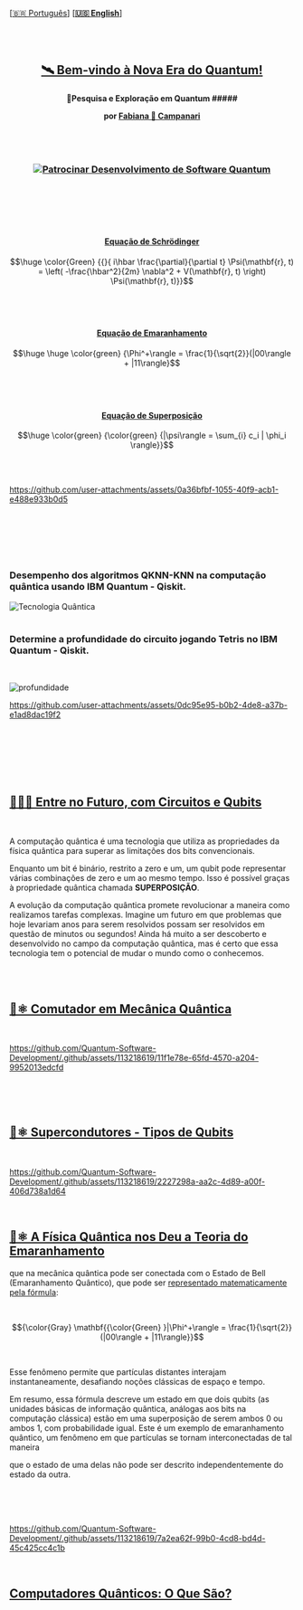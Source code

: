 
\[[🇧🇷 Português](README.pt_BR.md)\] \[**[🇺🇸 English](README.md)**\]

<br><br>

  <!-- Início do Cabeçalho -->
## <p align="center"> [🛰 Bem-vindo à Nova Era do Quantum!]()
#### <p align="center">  🔬Pesquisa e Exploração em Quantum  ##### <p align="center">  por [Fabiana 🚀 Campanari](https://github.com/FabianaCampanari)

<br><br>

<!--### <p align="center">  <img src="https://github.githubassets.com/images/icons/emoji/octocat.png" width="46">  -->
### <p align="center"> [![Patrocinar Desenvolvimento de Software Quantum](https://img.shields.io/badge/Sponsor-Quantum%20Software%20Development-brightgreen?logo=GitHub)](https://github.com/sponsors/Quantum-Software-Development)

<br>

#

<br>

#### <p align="center">   [Equação de Schrödinger](https://github.com/Quantum-Software-Development/.github/blob/607cafa3a209f3972dd33dcfe35652c049dc7966/Schr%C3%B6dingerEquation.md) 
$$\huge  \color{Green} {{}{    i\hbar \frac{\partial}{\partial t} \Psi(\mathbf{r}, t) = \left( -\frac{\hbar^2}{2m} \nabla^2 + V(\mathbf{r}, t) \right) \Psi(\mathbf{r}, t)}}$$

#

<br>

#### <p align="center">     [Equação de Emaranhamento]()
$$\huge \huge \color{green} {\Phi^+\rangle = \frac{1}{\sqrt{2}}(|00\rangle + |11\rangle}$$   

#

<br>

#### <p align="center">   [Equação de Superposição]()
$$\huge \color{green} {\color{green} {|\psi\rangle = \sum_{i} c_i | \phi_i \rangle}}$$



<!--
O princípio da superposição na mecânica quântica afirma que um sistema quântico pode existir simultaneamente em múltiplos estados até ser medido. A representação matemática da superposição é dada por:

\[
|\psi\rangle = \sum_{i} c_i | \phi_i \rangle
\]

Nesta equação, \( |\psi\rangle \) representa o estado total quântico do sistema, enquanto \( | \phi_i \rangle \) são os estados base que formam o espaço de estados do sistema. Os coeficientes \( c_i \) são números complexos que indicam a contribuição de cada estado base para o estado geral. O quadrado absoluto desses coeficientes, \( |c_i|^2 \), dá a probabilidade de encontrar o sistema no estado \( | \phi_i \rangle \) quando medido.

O emaranhamento, por outro lado, é um fenômeno que ocorre na mecânica quântica quando duas ou mais partículas se tornam correlacionadas de tal forma que o estado de uma partícula não pode ser descrito independentemente do estado da(s) outra(s), mesmo quando as partículas estão separadas por grandes distâncias. No contexto dos estados emaranhados, o estado combinado de múltiplas partículas pode ser expresso como:

\[
|\psi\rangle_{AB} = \sum_{i,j} c_{ij} | \phi_i \rangle_A \otimes | \chi_j \rangle_B
\]

Aqui, \( | \phi_i \rangle_A \) e \( | \chi_j \rangle_B \) são estados de dois sistemas quânticos distintos A e B, respectivamente. Os coeficientes \( c_{ij} \) novamente determinam as probabilidades dos estados combinados. Importante, se A e B estão emaranhados, medições feitas em A afetarão instantaneamente o estado de B, e vice-versa, independentemente da distância que os separa. Esta não-localidade é um dos aspectos peculiares da mecânica quântica que desafia as intuições clássicas sobre separabilidade e independência.
-->

<br><br>

 https://github.com/user-attachments/assets/0a36bfbf-1055-40f9-acb1-e488e933b0d5


#### <p align="center">



<!--

 ☆•.,¸,.•.🎶*F̘͍͖ͫ͘r̴̨̦͕̝ẹ̿͋̒̕ẹ̿͋̒̕ḑ̴̞͛̒o̯̱̊͊͢ṇ̤͛̒̍ o̯̱̊͊͢f̵͖̜̉ͅ S̵̙͕̀̃p̞̈͑̚͞ẹ̿͋̒̕ẹ̿͋̒̕c͕͗ͤ̕̕ḣ̖̻͛̓+*🎶 *¯`•.,¸,.•*

 -->


  <br>

#

<br>

### Desempenho dos algoritmos QKNN-KNN na computação quântica usando IBM Quantum - Qiskit.

![Tecnologia Quântica](https://github.com/user-attachments/assets/c9d4fbd6-d5d6-4987-94a8-d97aad518a1e)

#

### Determine a profundidade do circuito jogando Tetris no IBM Quantum - Qiskit.

<br>

![profundidade](https://github.com/user-attachments/assets/b3456511-05d0-45b3-b2cb-f83deac4b77f)

https://github.com/user-attachments/assets/0dc95e95-b0b2-4de8-a37b-e1ad8dac19f2

<br>

<!-- INÍCIO DAS FÓRMULAS QUÂNTICAS
$${\color{Green} \boldsymbol{E=m c^2}}$$ 
# $${\Huge\color{Green} \boldsymbol{E=m c^2}}$$ 

#### <p align="center"> Emaranhamento:

### $${\color{Cyan} \mathbf{{\color{Cyan} }|\Phi^+\rangle = \frac{1}{\sqrt{2}}(|00\rangle + |11\rangle}}$$

   FIM DAS FÓRMULAS QUÂNTICAS -->
   
#
<!-- Fim do Cabeçalho -->
<br><br>

## [👩🏻‍🚀 Entre no Futuro, com Circuitos e Qubits]()

<br>

A computação quântica é uma tecnologia que utiliza as propriedades da física quântica para superar as limitações dos bits convencionais. 

Enquanto um bit é binário, restrito a zero e um, um qubit pode representar várias combinações de zero e um ao mesmo tempo. Isso é possível graças à propriedade quântica chamada **SUPERPOSIÇÃO**.

A evolução da computação quântica promete revolucionar a maneira como realizamos tarefas complexas. Imagine um futuro em que problemas que hoje levariam anos para serem resolvidos possam ser resolvidos em questão de minutos ou segundos! Ainda há muito a ser descoberto e desenvolvido no campo da computação quântica, mas é certo que essa tecnologia tem o potencial de mudar o mundo como o conhecemos.

<br><br>

## **[🔄⚛️ Comutador em Mecânica Quântica]()** 

<br>

https://github.com/Quantum-Software-Development/.github/assets/113218619/11f1e78e-65fd-4570-a204-9952013edcfd

<br><br><br>

## [🔀⚛️  Supercondutores - Tipos de Qubits]()

<br>

https://github.com/Quantum-Software-Development/.github/assets/113218619/2227298a-aa2c-4d89-a00f-406d738a1d64

<br>

## [🔬⚛️ A Física Quântica nos Deu a Teoria do Emaranhamento]()

que na mecânica quântica pode ser conectada com o Estado de Bell (Emaranhamento Quântico), que pode ser [representado matematicamente pela fórmula](https://github.com/Quantum-Software-Development/.github/blob/b0077a21bd295284561cef734580728f99051bd4/BellState-QuantumEntanglement/Quantum%20Entanglemen.md):

<br>

$${\color{Gray} \mathbf{{\color{Green} }|\Phi^+\rangle = \frac{1}{\sqrt{2}}(|00\rangle + |11\rangle}}$$

<br>

Esse fenômeno permite que partículas distantes interajam instantaneamente, desafiando noções clássicas de espaço e tempo.

Em resumo, essa fórmula descreve um estado em que dois qubits (as unidades básicas de informação quântica, análogas aos bits na computação clássica) estão em uma superposição de serem ambos 0 ou ambos 1, com probabilidade igual. Este é um exemplo de emaranhamento quântico, um fenômeno em que partículas se tornam interconectadas de tal maneira

 que o estado de uma delas não pode ser descrito independentemente do estado da outra.

<br><br><br>

https://github.com/Quantum-Software-Development/.github/assets/113218619/7a2ea62f-99b0-4cd8-bd4d-45c425cc4c1b

<br>

## [Computadores Quânticos: O Que São?](https://www.ibm.com/topics/quantum-computing)





